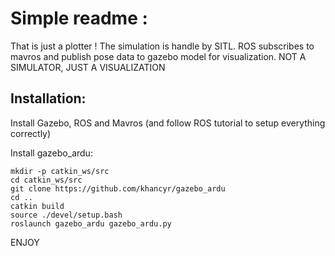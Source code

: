 # Simple readme :
That is just a plotter ! The simulation is handle by SITL.
ROS subscribes to mavros and publish pose data to gazebo model for visualization.
NOT A SIMULATOR, JUST A VISUALIZATION

## Installation:
Install Gazebo, ROS and Mavros (and follow ROS tutorial to setup everything correctly)  

Install gazebo_ardu:  
````
mkdir -p catkin_ws/src
cd catkin_ws/src 
git clone https://github.com/khancyr/gazebo_ardu 
cd .. 
catkin build 
source ./devel/setup.bash
roslaunch gazebo_ardu gazebo_ardu.py
````

ENJOY

